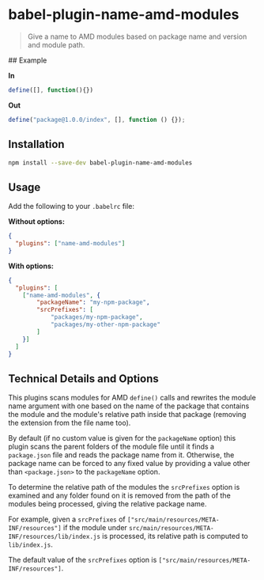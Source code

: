 # babel-plugin-name-amd-modules

> Give a name to AMD modules based on package name and version and module path.

## Example

**In**

```javascript
define([], function(){})
```

**Out**

```javascript
define("package@1.0.0/index", [], function () {});
```

## Installation

```sh
npm install --save-dev babel-plugin-name-amd-modules
```

## Usage

Add the following to your `.babelrc` file:

**Without options:**
```json
{
  "plugins": ["name-amd-modules"]
}
```

**With options:**
```json
{
  "plugins": [
    ["name-amd-modules", {
        "packageName": "my-npm-package",
        "srcPrefixes": [
            "packages/my-npm-package",
            "packages/my-other-npm-package"
        ]
    }]
  ]
}
```

## Technical Details and Options

This plugins scans modules for AMD `define()` calls and rewrites the module name
argument with one based on the name of the package that contains the module and
the module's relative path inside that package (removing the extension from the
file name too).

By default (if no custom value is given for the `packageName` option) this 
plugin scans the parent folders of the module file until it finds a 
`package.json` file and reads the package name from it. Otherwise, the package 
name can be forced to any fixed value by providing a value other than
`<package.json>` to the `packageName` option.

To determine the relative path of the modules the `srcPrefixes` option is 
examined and any folder found on it is removed from the path of the modules 
being processed, giving the relative package name. 

For example, given a `srcPrefixes` of 
`["src/main/resources/META-INF/resources"]` if the module under 
`src/main/resources/META-INF/resources/lib/index.js` is processed, its relative 
path is computed to `lib/index.js`.

The default value of the `srcPrefixes` option is 
`["src/main/resources/META-INF/resources"]`.